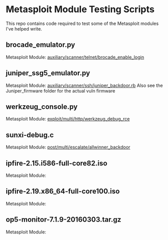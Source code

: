# Metasploit Module Testing Scripts
This repo contains code required to test some of the Metasploit modules I've helped write.

## brocade_emulator.py
Metasploit Module: [auxiliary/scanner/telnet/brocade_enable_login](https://www.rapid7.com/db/modules/auxiliary/scanner/telnet/brocade_enable_login)

## juniper_ssg5_emulator.py
Metasploit Module: [auxiliary/scanner/ssh/juniper_backdoor.rb](https://www.rapid7.com/db/modules/auxiliary/scanner/ssh/juniper_backdoor)
Also see the Juniper_firmware folder for the actual vuln firmware

## werkzeug_console.py
Metasploit Module: [exploit/multi/http/werkzeug_debug_rce](https://www.rapid7.com/db/modules/exploit/multi/http/werkzeug_debug_rce)

## sunxi-debug.c
Metasploit Module: [post/multi/escalate/allwinner_backdoor](https://www.rapid7.com/db/modules/post/multi/escalate/allwinner_backdoor)

## ipfire-2.15.i586-full-core82.iso
Metasploit Module: []()

## ipfire-2.19.x86_64-full-core100.iso
Metasploit Module: []()

## op5-monitor-7.1.9-20160303.tar.gz
Metasploit Module: []()
